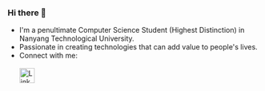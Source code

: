 ### Hi there 👋

- I'm a penultimate Computer Science Student (Highest Distinction) in Nanyang Technological University.
- Passionate in creating technologies that can add value to people's lives.
- Connect with me:
  <br>
  <br>
  <a href="(https://www.linkedin.com/in/goh-hong-yi-369053229/)">
    <img src="https://upload.wikimedia.org/wikipedia/commons/c/ca/LinkedIn_logo_initials.png" alt="LinkedIn Logo" width="30" height="auto"/>
</a>



<!--
**hyhyzxc/hyhyzxc** is a ✨ _special_ ✨ repository because its `README.md` (this file) appears on your GitHub profile.

Here are some ideas to get you started:

- 🔭 I’m currently working on ...
- 🌱 I’m currently learning ...
- 👯 I’m looking to collaborate on ...
- 🤔 I’m looking for help with ...
- 💬 Ask me about ...
- 📫 How to reach me: ...
- 😄 Pronouns: ...
- ⚡ Fun fact: ...
-->
